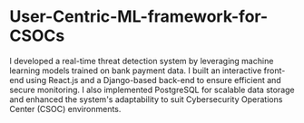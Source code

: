 # User-Centric-ML-framework-for-CSOCs
I developed a real-time threat detection system by leveraging machine learning models trained on bank payment data. I built an interactive front-end using React.js and a Django-based back-end to ensure efficient and secure monitoring. I also implemented PostgreSQL for scalable data storage and enhanced the system's adaptability to suit Cybersecurity Operations Center (CSOC) environments.
